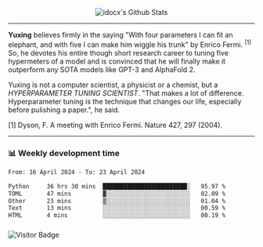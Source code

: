 <div align="center">
    <img align="center" src="https://github-readme-stats.vercel.app/api?username=idocx&show_icons=true&count_private=true&hide_border=true" alt="idocx's Github Stats"></img>
</div>

---

**Yuxing** believes firmly in the saying "With four parameters I can fit an elephant, and with five I can make him wiggle his trunk" by Enrico Fermi. <sup>[1]</sup> So, he devotes his entire though short research career to tuning five hypermeters of a model and is convinced that he will finally make it outperform any SOTA models like GPT-3 and AlphaFold 2.

Yuxing is not a computer scientist, a physicist or a chemist, but a *HYPERPARAMETER TUNING SCIENTIST*. "That makes a lot of difference. Hyperparameter tuning is the technique that changes our life, especially before pulishing a paper.", he said.

[1] Dyson, F. A meeting with Enrico Fermi. Nature 427, 297 (2004).


---

### 📊 Weekly development time
<!--START_SECTION:waka-->

```txt
From: 16 April 2024 - To: 23 April 2024

Python     36 hrs 30 mins  ████████████████████████░   95.97 %
TOML       47 mins         ▓░░░░░░░░░░░░░░░░░░░░░░░░   02.09 %
Other      23 mins         ▒░░░░░░░░░░░░░░░░░░░░░░░░   01.04 %
Text       13 mins         ░░░░░░░░░░░░░░░░░░░░░░░░░   00.59 %
HTML       4 mins          ░░░░░░░░░░░░░░░░░░░░░░░░░   00.19 %
```

<!--END_SECTION:waka-->

### 

![Visitor Badge](https://visitor-badge.laobi.icu/badge?page_id=idocx.idocx)
